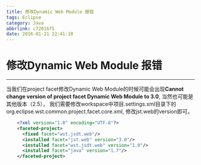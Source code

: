 ```yaml
---
title: 修改Dynamic Web Module 报错
tags: Eclipse
category: Java
abbrlink: c72016f5
date: 2016-01-21 22:41:10
---
```

# 修改Dynamic Web Module 报错
-----------------------------------------------
当我们在project facet修改Dynamic Web Module的时候可能会出现**Cannot change version of project facet Dynamic Web Module to 3.0**, 当然也可能是其他版本（2.5），
我们需要修改workspace中项目.settings.xml目录下的
org.eclipse.wst.common.project.facet.core.xml, 修改jst.web的version即可。
```xml
    <?xml version="1.0" encoding="UTF-8"?>
    <faceted-project>
      <fixed facet="wst.jsdt.web"/>
      <installed facet="jst.web" version="3.0"/>
      <installed facet="wst.jsdt.web" version="1.0"/>
      <installed facet="java" version="1.7"/>
    </faceted-project>
```

